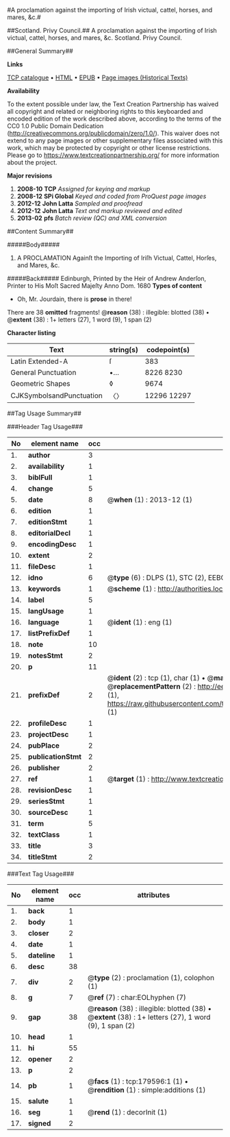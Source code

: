 #A proclamation against the importing of Irish victual, cattel, horses, and mares, &c.#

##Scotland. Privy Council.##
A proclamation against the importing of Irish victual, cattel, horses, and mares, &c.
Scotland. Privy Council.

##General Summary##

**Links**

[TCP catalogue](http://www.ota.ox.ac.uk/tcp/)  • 
[HTML](http://tei.it.ox.ac.uk/tcp/Texts-HTML/free/B05/B05475.html)  • 
[EPUB](http://tei.it.ox.ac.uk/tcp/Texts-EPUB/free/B05/B05475.epub) • 
[Page images (Historical Texts)](https://historicaltexts.jisc.ac.uk/eebo-52612439e)

**Availability**

To the extent possible under law, the Text Creation Partnership has waived all copyright and related or neighboring rights to this keyboarded and encoded edition of the work described above, according to the terms of the CC0 1.0 Public Domain Dedication (http://creativecommons.org/publicdomain/zero/1.0/). This waiver does not extend to any page images or other supplementary files associated with this work, which may be protected by copyright or other license restrictions. Please go to https://www.textcreationpartnership.org/ for more information about the project.

**Major revisions**

1. __2008-10__ __TCP__ *Assigned for keying and markup*
1. __2008-12__ __SPi Global__ *Keyed and coded from ProQuest page images*
1. __2012-12__ __John Latta__ *Sampled and proofread*
1. __2012-12__ __John Latta__ *Text and markup reviewed and edited*
1. __2013-02__ __pfs__ *Batch review (QC) and XML conversion*

##Content Summary##

#####Body#####

1. A PROCLAMATION Againſt the Importing of Iriſh Victual, Cattel, Horſes, and Mares, &c.

#####Back#####
Edinburgh, Printed by the Heir of Andrew Anderſon, Printer to His Moſt Sacred Majeſty Anno Dom. 1680
**Types of content**

  * Oh, Mr. Jourdain, there is **prose** in there!

There are 38 **omitted** fragments! 
 @__reason__ (38) : illegible: blotted (38)  •  @__extent__ (38) : 1+ letters (27), 1 word (9), 1 span (2)

**Character listing**


|Text|string(s)|codepoint(s)|
|---|---|---|
|Latin Extended-A|ſ|383|
|General Punctuation|•…|8226 8230|
|Geometric Shapes|◊|9674|
|CJKSymbolsandPunctuation|〈〉|12296 12297|

##Tag Usage Summary##

###Header Tag Usage###

|No|element name|occ|attributes|
|---|---|---|---|
|1.|__author__|3||
|2.|__availability__|1||
|3.|__biblFull__|1||
|4.|__change__|5||
|5.|__date__|8| @__when__ (1) : 2013-12 (1)|
|6.|__edition__|1||
|7.|__editionStmt__|1||
|8.|__editorialDecl__|1||
|9.|__encodingDesc__|1||
|10.|__extent__|2||
|11.|__fileDesc__|1||
|12.|__idno__|6| @__type__ (6) : DLPS (1), STC (2), EEBO-CITATION (1), OCLC (1), VID (1)|
|13.|__keywords__|1| @__scheme__ (1) : http://authorities.loc.gov/ (1)|
|14.|__label__|5||
|15.|__langUsage__|1||
|16.|__language__|1| @__ident__ (1) : eng (1)|
|17.|__listPrefixDef__|1||
|18.|__note__|10||
|19.|__notesStmt__|2||
|20.|__p__|11||
|21.|__prefixDef__|2| @__ident__ (2) : tcp (1), char (1)  •  @__matchPattern__ (2) : ([0-9\-]+):([0-9IVX]+) (1), (.+) (1)  •  @__replacementPattern__ (2) : http://eebo.chadwyck.com/downloadtiff?vid=$1&page=$2 (1), https://raw.githubusercontent.com/textcreationpartnership/Texts/master/tcpchars.xml#$1 (1)|
|22.|__profileDesc__|1||
|23.|__projectDesc__|1||
|24.|__pubPlace__|2||
|25.|__publicationStmt__|2||
|26.|__publisher__|2||
|27.|__ref__|1| @__target__ (1) : http://www.textcreationpartnership.org/docs/. (1)|
|28.|__revisionDesc__|1||
|29.|__seriesStmt__|1||
|30.|__sourceDesc__|1||
|31.|__term__|5||
|32.|__textClass__|1||
|33.|__title__|3||
|34.|__titleStmt__|2||


###Text Tag Usage###

|No|element name|occ|attributes|
|---|---|---|---|
|1.|__back__|1||
|2.|__body__|1||
|3.|__closer__|2||
|4.|__date__|1||
|5.|__dateline__|1||
|6.|__desc__|38||
|7.|__div__|2| @__type__ (2) : proclamation (1), colophon (1)|
|8.|__g__|7| @__ref__ (7) : char:EOLhyphen (7)|
|9.|__gap__|38| @__reason__ (38) : illegible: blotted (38)  •  @__extent__ (38) : 1+ letters (27), 1 word (9), 1 span (2)|
|10.|__head__|1||
|11.|__hi__|55||
|12.|__opener__|2||
|13.|__p__|2||
|14.|__pb__|1| @__facs__ (1) : tcp:179596:1 (1)  •  @__rendition__ (1) : simple:additions (1)|
|15.|__salute__|1||
|16.|__seg__|1| @__rend__ (1) : decorInit (1)|
|17.|__signed__|2||
